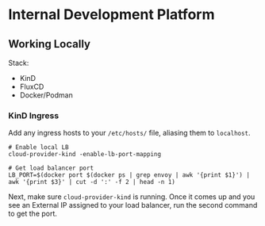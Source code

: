 # Internal Development Platform 

## Working Locally

Stack:
- KinD 
- FluxCD
- Docker/Podman

### KinD Ingress

Add any ingress hosts to your `/etc/hosts/` file, aliasing them to `localhost`.

```
# Enable local LB
cloud-provider-kind -enable-lb-port-mapping

# Get load balancer port
LB_PORT=$(docker port $(docker ps | grep envoy | awk '{print $1}') | awk '{print $3}' | cut -d ':' -f 2 | head -n 1)
```

Next, make sure `cloud-provider-kind` is running. Once it comes up and you see an External IP assigned to your load balancer, run the second command to get the port.

